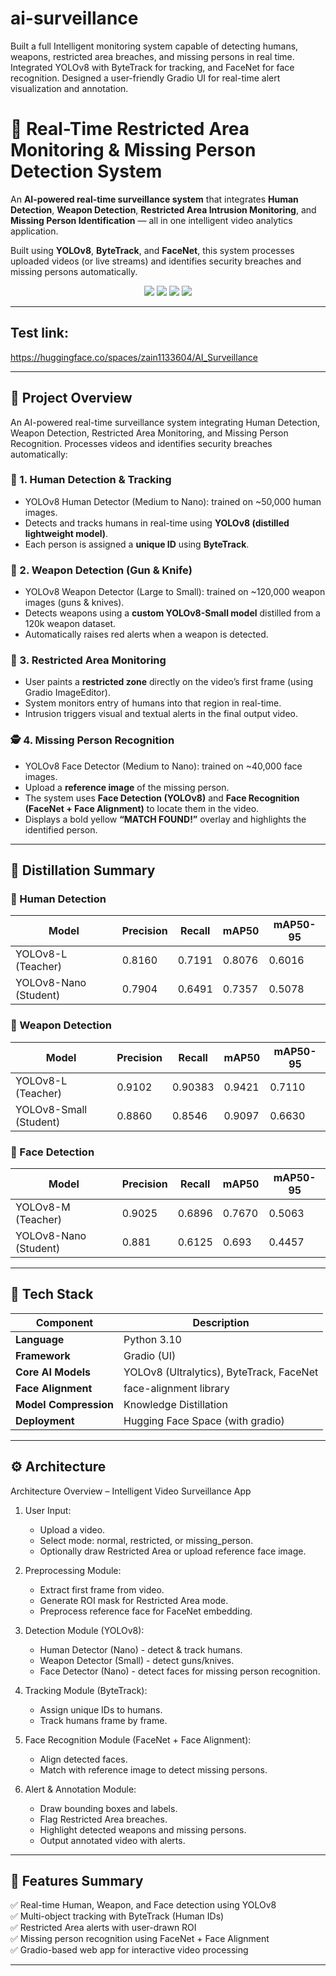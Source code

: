 # ai-surveillance
Built a full Intelligent monitoring system capable of detecting humans, weapons, restricted area breaches, and missing persons in real time. Integrated YOLOv8 with ByteTrack for tracking, and FaceNet for face recognition. Designed a user-friendly Gradio UI for real-time alert visualization and annotation.


# 🧠 Real-Time Restricted Area Monitoring & Missing Person Detection System

An **AI-powered real-time surveillance system** that integrates **Human Detection**, **Weapon Detection**, **Restricted Area Intrusion Monitoring**, and **Missing Person Identification** — all in one intelligent video analytics application.

Built using **YOLOv8**, **ByteTrack**, and **FaceNet**, this system processes uploaded videos (or live streams) and identifies security breaches and missing persons automatically.

<div align="center">
  <img src="https://img.shields.io/badge/Framework-Gradio-blue?style=for-the-badge">
  <img src="https://img.shields.io/badge/Backend-PyTorch-orange?style=for-the-badge">
  <img src="https://img.shields.io/badge/Models-YOLOv8%20%7C%20FaceNet%20%7C%20ByteTrack-green?style=for-the-badge">
  <img src="https://img.shields.io/badge/Deployed%20On-Hugging%20Face-yellow?style=for-the-badge">
</div>

---
## Test link:

https://huggingface.co/spaces/zain1133604/AI_Surveillance

---
## 🚀 Project Overview

An AI-powered real-time surveillance system integrating Human Detection, Weapon Detection, Restricted Area Monitoring, and Missing Person Recognition. Processes videos and identifies security breaches automatically: 

### 🧍 1. Human Detection & Tracking
- YOLOv8 Human Detector (Medium to Nano): trained on ~50,000 human images.
- Detects and tracks humans in real-time using **YOLOv8 (distilled lightweight model)**.
- Each person is assigned a **unique ID** using **ByteTrack**.

### 🔫 2. Weapon Detection (Gun & Knife) 
- YOLOv8 Weapon Detector (Large to Small): trained on ~120,000 weapon images (guns & knives).
- Detects weapons using a **custom YOLOv8-Small model** distilled from a 120k weapon dataset.
- Automatically raises red alerts when a weapon is detected.

### 🚷 3. Restricted Area Monitoring 
- User paints a **restricted zone** directly on the video’s first frame (using Gradio ImageEditor).
- System monitors entry of humans into that region in real-time.
- Intrusion triggers visual and textual alerts in the final output video.

### 🕵️ 4. Missing Person Recognition
- YOLOv8 Face Detector (Medium to Nano): trained on ~40,000 face images.
- Upload a **reference image** of the missing person.
- The system uses **Face Detection (YOLOv8)** and **Face Recognition (FaceNet + Face Alignment)** to locate them in the video.
- Displays a bold yellow **“MATCH FOUND!”** overlay and highlights the identified person.

---

## 🧠 Distillation Summary

### 👤 Human Detection
| Model | Precision | Recall | mAP50 | mAP50-95 |
|--------|------------|---------|--------|-----------|
| YOLOv8-L (Teacher) | 0.8160 | 0.7191 | 0.8076 | 0.6016 |
| YOLOv8-Nano (Student) | 0.7904 | 0.6491 | 0.7357 | 0.5078 |

### 🔫 Weapon Detection
| Model | Precision | Recall | mAP50 | mAP50-95 |
|--------|------------|---------|--------|-----------|
| YOLOv8-L (Teacher) | 0.9102 | 0.90383 | 0.9421 | 0.7110 |
| YOLOv8-Small (Student) | 0.8860 | 0.8546 | 0.9097 | 0.6630 |

### 🙂 Face Detection
| Model | Precision | Recall | mAP50 | mAP50-95 |
|--------|------------|---------|--------|-----------|
| YOLOv8-M (Teacher) | 0.9025 | 0.6896 | 0.7670 | 0.5063 |
| YOLOv8-Nano (Student) | 0.881 | 0.6125 | 0.693 | 0.4457 |


---


## 🧩 Tech Stack

| Component | Description |
|------------|-------------|
| **Language** | Python 3.10 |
| **Framework** | Gradio (UI) |
| **Core AI Models** | YOLOv8 (Ultralytics), ByteTrack, FaceNet |
| **Face Alignment** | face-alignment library |
| **Model Compression** | Knowledge Distillation |
| **Deployment** | Hugging Face Space (with gradio) |

---

## ⚙️ Architecture
Architecture Overview – Intelligent Video Surveillance App

1. User Input:
   - Upload a video.
   - Select mode: normal, restricted, or missing_person.
   - Optionally draw Restricted Area or upload reference face image.

2. Preprocessing Module:
   - Extract first frame from video.
   - Generate ROI mask for Restricted Area mode.
   - Preprocess reference face for FaceNet embedding.

3. Detection Module (YOLOv8):
   - Human Detector (Nano) - detect & track humans.
   - Weapon Detector (Small) - detect guns/knives.
   - Face Detector (Nano) - detect faces for missing person recognition.

4. Tracking Module (ByteTrack):
   - Assign unique IDs to humans.
   - Track humans frame by frame.

5. Face Recognition Module (FaceNet + Face Alignment):
   - Align detected faces.
   - Match with reference image to detect missing persons.

6. Alert & Annotation Module:
   - Draw bounding boxes and labels.
   - Flag Restricted Area breaches.
   - Highlight detected weapons and missing persons.
   - Output annotated video with alerts.


---


## 🧾 Features Summary


✅ Real-time Human, Weapon, and Face detection using YOLOv8                                                                                                                                                 
✅ Multi-object tracking with ByteTrack (Human IDs)                                                                                                                                                        
✅ Restricted Area alerts with user-drawn ROI                                                                                                                                                            
✅ Missing person recognition using FaceNet + Face Alignment                                                                                                                                               
✅ Gradio-based web app for interactive video processing                                                                                                                                                  

---







